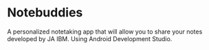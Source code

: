 # Notebuddies
A personalized notetaking app that will allow you to share your notes 
developed by JA IBM.
Using Android Development Studio.
